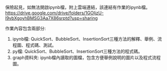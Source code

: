保險起見，如無法開啟ipynb檔，附上雲端連結，該連結有作業的ipynb檔。
https://drive.google.com/drive/folders/1GOIjzU-l9vbXgoyhBMSG3Aa7X86srptd?usp=sharing

作業內容包含兩部分:
1. ipynb檔: QuickSort、BubbleSort、InsertionSort三種方法的解釋、舉例、流程圖、程式碼、測試。
2. py檔: QuickSort、BubbleSort、InsertionSort三種方法的程式碼。
3. graph資料夾: ipynb檔內讀取的圖檔，包含方便舉例說明的圖片以及程式流程圖。

